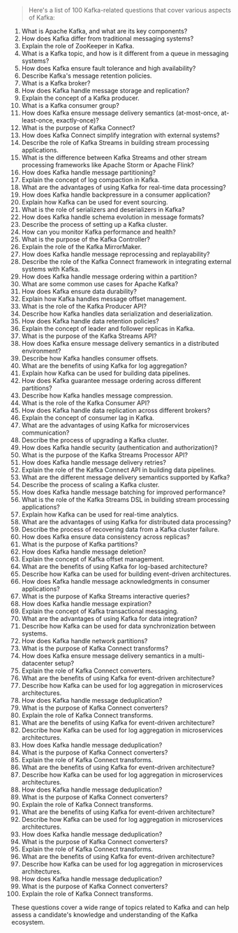 > Here's a list of 100 Kafka-related questions that cover various aspects of Kafka:

1. What is Apache Kafka, and what are its key components?
2. How does Kafka differ from traditional messaging systems?
3. Explain the role of ZooKeeper in Kafka.
4. What is a Kafka topic, and how is it different from a queue in messaging systems?
5. How does Kafka ensure fault tolerance and high availability?
6. Describe Kafka's message retention policies.
7. What is a Kafka broker?
8. How does Kafka handle message storage and replication?
9. Explain the concept of a Kafka producer.
10. What is a Kafka consumer group?
11. How does Kafka ensure message delivery semantics (at-most-once, at-least-once, exactly-once)?
12. What is the purpose of Kafka Connect?
13. How does Kafka Connect simplify integration with external systems?
14. Describe the role of Kafka Streams in building stream processing applications.
15. What is the difference between Kafka Streams and other stream processing frameworks like Apache Storm or Apache Flink?
16. How does Kafka handle message partitioning?
17. Explain the concept of log compaction in Kafka.
18. What are the advantages of using Kafka for real-time data processing?
19. How does Kafka handle backpressure in a consumer application?
20. Explain how Kafka can be used for event sourcing.
21. What is the role of serializers and deserializers in Kafka?
22. How does Kafka handle schema evolution in message formats?
23. Describe the process of setting up a Kafka cluster.
24. How can you monitor Kafka performance and health?
25. What is the purpose of the Kafka Controller?
26. Explain the role of the Kafka MirrorMaker.
27. How does Kafka handle message reprocessing and replayability?
28. Describe the role of the Kafka Connect framework in integrating external systems with Kafka.
29. How does Kafka handle message ordering within a partition?
30. What are some common use cases for Apache Kafka?
31. How does Kafka ensure data durability?
32. Explain how Kafka handles message offset management.
33. What is the role of the Kafka Producer API?
34. Describe how Kafka handles data serialization and deserialization.
35. How does Kafka handle data retention policies?
36. Explain the concept of leader and follower replicas in Kafka.
37. What is the purpose of the Kafka Streams API?
38. How does Kafka ensure message delivery semantics in a distributed environment?
39. Describe how Kafka handles consumer offsets.
40. What are the benefits of using Kafka for log aggregation?
41. Explain how Kafka can be used for building data pipelines.
42. How does Kafka guarantee message ordering across different partitions?
43. Describe how Kafka handles message compression.
44. What is the role of the Kafka Consumer API?
45. How does Kafka handle data replication across different brokers?
46. Explain the concept of consumer lag in Kafka.
47. What are the advantages of using Kafka for microservices communication?
48. Describe the process of upgrading a Kafka cluster.
49. How does Kafka handle security (authentication and authorization)?
50. What is the purpose of the Kafka Streams Processor API?
51. How does Kafka handle message delivery retries?
52. Explain the role of the Kafka Connect API in building data pipelines.
53. What are the different message delivery semantics supported by Kafka?
54. Describe the process of scaling a Kafka cluster.
55. How does Kafka handle message batching for improved performance?
56. What is the role of the Kafka Streams DSL in building stream processing applications?
57. Explain how Kafka can be used for real-time analytics.
58. What are the advantages of using Kafka for distributed data processing?
59. Describe the process of recovering data from a Kafka cluster failure.
60. How does Kafka ensure data consistency across replicas?
61. What is the purpose of Kafka partitions?
62. How does Kafka handle message deletion?
63. Explain the concept of Kafka offset management.
64. What are the benefits of using Kafka for log-based architecture?
65. Describe how Kafka can be used for building event-driven architectures.
66. How does Kafka handle message acknowledgments in consumer applications?
67. What is the purpose of Kafka Streams interactive queries?
68. How does Kafka handle message expiration?
69. Explain the concept of Kafka transactional messaging.
70. What are the advantages of using Kafka for data integration?
71. Describe how Kafka can be used for data synchronization between systems.
72. How does Kafka handle network partitions?
73. What is the purpose of Kafka Connect transforms?
74. How does Kafka ensure message delivery semantics in a multi-datacenter setup?
75. Explain the role of Kafka Connect converters.
76. What are the benefits of using Kafka for event-driven architecture?
77. Describe how Kafka can be used for log aggregation in microservices architectures.
78. How does Kafka handle message deduplication?
79. What is the purpose of Kafka Connect converters?
80. Explain the role of Kafka Connect transforms.
81. What are the benefits of using Kafka for event-driven architecture?
82. Describe how Kafka can be used for log aggregation in microservices architectures.
83. How does Kafka handle message deduplication?
84. What is the purpose of Kafka Connect converters?
85. Explain the role of Kafka Connect transforms.
86. What are the benefits of using Kafka for event-driven architecture?
87. Describe how Kafka can be used for log aggregation in microservices architectures.
88. How does Kafka handle message deduplication?
89. What is the purpose of Kafka Connect converters?
90. Explain the role of Kafka Connect transforms.
91. What are the benefits of using Kafka for event-driven architecture?
92. Describe how Kafka can be used for log aggregation in microservices architectures.
93. How does Kafka handle message deduplication?
94. What is the purpose of Kafka Connect converters?
95. Explain the role of Kafka Connect transforms.
96. What are the benefits of using Kafka for event-driven architecture?
97. Describe how Kafka can be used for log aggregation in microservices architectures.
98. How does Kafka handle message deduplication?
99. What is the purpose of Kafka Connect converters?
100. Explain the role of Kafka Connect transforms.

These questions cover a wide range of topics related to Kafka and can help assess a candidate's knowledge and understanding of the Kafka ecosystem.
